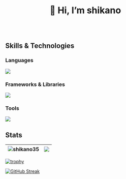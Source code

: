 <h1 align="center">👋 Hi, I’m shikano</h3>

<br>
<br>

## Skills & Technologies

### Languages
<img src="https://skillicons.dev/icons?i=html,css,js,ts,go" />

### Frameworks & Libraries
<img src="https://skillicons.dev/icons?i=react,nextjs,tailwind,nodejs,prisma" />

### Tools
<img src="https://skillicons.dev/icons?i=git,docker" />

## Stats
| <img align="center" src="https://github-readme-stats.vercel.app/api/top-langs/?username=shikano35&show_icons=true&locale=en&hide_border=true&layout=compact" alt="shikano35" /> | <img align="center" src="https://github-readme-stats.vercel.app/api?username=shikano35&layout=compact&locale=en&hide_border=true" /></a> |
| ------------- | ------------- |

[![trophy](https://github-profile-trophy.vercel.app/?username=shikano35&rank=SECRET,SSS,SS,S,AAA,AA,A,B,C)](https://github.com/shikano35/github-profile-trophy)

[![GitHub Streak](https://streak-stats.demolab.com/?user=shikano35)](https://git.io/streak-stats)
